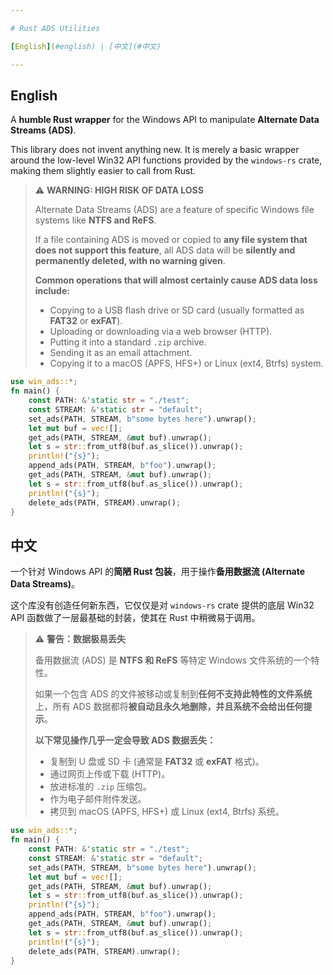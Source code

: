 ```yaml
---

# Rust ADS Utilities

[English](#english) | [中文](#中文)

---
```


<a name="english"></a>

## English

A **humble Rust wrapper** for the Windows API to manipulate **Alternate Data Streams (ADS)**.

This library does not invent anything new. It is merely a basic wrapper around the low-level Win32 API functions provided by the `windows-rs` crate, making them slightly easier to call from Rust.

> ⚠️ **WARNING: HIGH RISK OF DATA LOSS**
>
> Alternate Data Streams (ADS) are a feature of specific Windows file systems like **NTFS and ReFS**.
>
> If a file containing ADS is moved or copied to **any file system that does not support this feature**, all ADS data will be **silently and permanently deleted, with no warning given**.
>
> **Common operations that will almost certainly cause ADS data loss include:**
> *   Copying to a USB flash drive or SD card (usually formatted as **FAT32** or **exFAT**).
> *   Uploading or downloading via a web browser (HTTP).
> *   Putting it into a standard `.zip` archive.
> *   Sending it as an email attachment.
> *   Copying it to a macOS (APFS, HFS+) or Linux (ext4, Btrfs) system.

```rust
use win_ads::*;
fn main() {
    const PATH: &'static str = "./test";
    const STREAM: &'static str = "default";
    set_ads(PATH, STREAM, b"some bytes here").unwrap();
    let mut buf = vec![];
    get_ads(PATH, STREAM, &mut buf).unwrap();
    let s = str::from_utf8(buf.as_slice()).unwrap();
    println!("{s}");
    append_ads(PATH, STREAM, b"foo").unwrap();
    get_ads(PATH, STREAM, &mut buf).unwrap();
    let s = str::from_utf8(buf.as_slice()).unwrap();
    println!("{s}");
    delete_ads(PATH, STREAM).unwrap();
}
```

<a name="chinese"></a>

## 中文

一个针对 Windows API 的**简陋 Rust 包装**，用于操作**备用数据流 (Alternate Data Streams)**。

这个库没有创造任何新东西，它仅仅是对 `windows-rs` crate 提供的底层 Win32 API 函数做了一层最基础的封装，使其在 Rust 中稍微易于调用。

> ⚠️ **警告：数据极易丢失**
>
> 备用数据流 (ADS) 是 **NTFS 和 ReFS** 等特定 Windows 文件系统的一个特性。
>
> 如果一个包含 ADS 的文件被移动或复制到**任何不支持此特性的文件系统**上，所有 ADS 数据都将**被自动且永久地删除，并且系统不会给出任何提示**。
>
> **以下常见操作几乎一定会导致 ADS 数据丢失：**
> *   复制到 U 盘或 SD 卡 (通常是 **FAT32** 或 **exFAT** 格式)。
> *   通过网页上传或下载 (HTTP)。
> *   放进标准的 `.zip` 压缩包。
> *   作为电子邮件附件发送。
> *   拷贝到 macOS (APFS, HFS+) 或 Linux (ext4, Btrfs) 系统。

```rust
use win_ads::*;
fn main() {
    const PATH: &'static str = "./test";
    const STREAM: &'static str = "default";
    set_ads(PATH, STREAM, b"some bytes here").unwrap();
    let mut buf = vec![];
    get_ads(PATH, STREAM, &mut buf).unwrap();
    let s = str::from_utf8(buf.as_slice()).unwrap();
    println!("{s}");
    append_ads(PATH, STREAM, b"foo").unwrap();
    get_ads(PATH, STREAM, &mut buf).unwrap();
    let s = str::from_utf8(buf.as_slice()).unwrap();
    println!("{s}");
    delete_ads(PATH, STREAM).unwrap();
}
```
